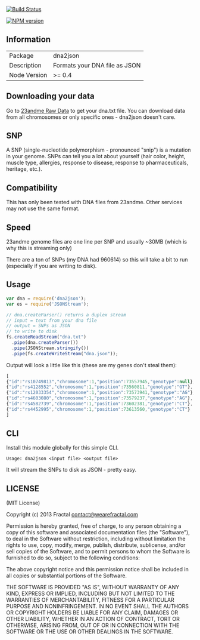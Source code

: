 [![Build Status](https://travis-ci.org/genomejs/dna2json.png?branch=master)](https://travis-ci.org/genomejs/dna2json)

[![NPM version](https://badge.fury.io/js/dna2json.png)](http://badge.fury.io/js/dna2json)

## Information

<table>
<tr> 
<td>Package</td><td>dna2json</td>
</tr>
<tr>
<td>Description</td>
<td>Formats your DNA file as JSON</td>
</tr>
<tr>
<td>Node Version</td>
<td>>= 0.4</td>
</tr>
</table>

## Downloading your data

Go to [23andme Raw Data](https://www.23andme.com/you/download/) to get your dna.txt file. You can download data from all chromosomes or only specific ones - dna2json doesn't care.

## SNP

A SNP (single-nucleotide polymorphism - pronounced "snip") is a mutation in your genome. SNPs can tell you a lot about yourself (hair color, height, muscle type, allergies, response to disease, response to pharmaceuticals, heritage, etc.).

## Compatibility

This has only been tested with DNA files from 23andme. Other services may not use the same format.

## Speed

23andme genome files are one line per SNP and usually ~30MB (which is why this is streaming only)

There are a ton of SNPs (my DNA had 960614) so this will take a bit to run (especially if you are writing to disk).

## Usage

```javascript
var dna = require('dna2json');
var es = require('JSONStream');

// dna.createParser() returns a duplex stream
// input = text from your dna file
// output = SNPs as JSON
// to write to disk 
fs.createReadStream("dna.txt")
  .pipe(dna.createParser())
  .pipe(JSONStream.stringify())
  .pipe(fs.createWriteStream("dna.json"));
```

Output will look a little like this (these are my genes don't steal them):

```javascript
[
{"id":"rs10749813","chromosome":1,"position":73557945,"genotype":null},
{"id":"rs4128552","chromosome":1,"position":73560811,"genotype":"GT"},
{"id":"rs12033354","chromosome":1,"position":73573941,"genotype":"AG"},
{"id":"rs4603080","chromosome":1,"position":73579237,"genotype":"AG"},
{"id":"rs4582739","chromosome":1,"position":73602381,"genotype":"CT"},
{"id":"rs4452995","chromosome":1,"position":73613560,"genotype":"CT"}
]
```

## CLI

Install this module globally for this simple CLI.

`Usage: dna2json <input file> <output file>`

It will stream the SNPs to disk as JSON - pretty easy.

## LICENSE

(MIT License)

Copyright (c) 2013 Fractal <contact@wearefractal.com>

Permission is hereby granted, free of charge, to any person obtaining
a copy of this software and associated documentation files (the
"Software"), to deal in the Software without restriction, including
without limitation the rights to use, copy, modify, merge, publish,
distribute, sublicense, and/or sell copies of the Software, and to
permit persons to whom the Software is furnished to do so, subject to
the following conditions:

The above copyright notice and this permission notice shall be
included in all copies or substantial portions of the Software.

THE SOFTWARE IS PROVIDED "AS IS", WITHOUT WARRANTY OF ANY KIND,
EXPRESS OR IMPLIED, INCLUDING BUT NOT LIMITED TO THE WARRANTIES OF
MERCHANTABILITY, FITNESS FOR A PARTICULAR PURPOSE AND
NONINFRINGEMENT. IN NO EVENT SHALL THE AUTHORS OR COPYRIGHT HOLDERS BE
LIABLE FOR ANY CLAIM, DAMAGES OR OTHER LIABILITY, WHETHER IN AN ACTION
OF CONTRACT, TORT OR OTHERWISE, ARISING FROM, OUT OF OR IN CONNECTION
WITH THE SOFTWARE OR THE USE OR OTHER DEALINGS IN THE SOFTWARE.
